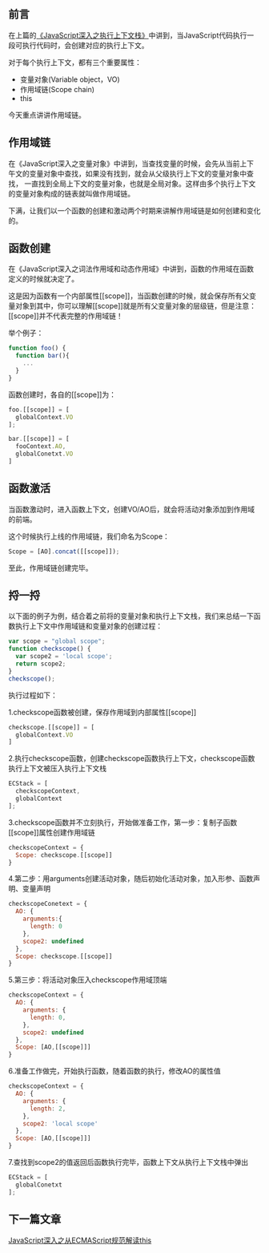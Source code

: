 
## 前言
在上篇的[《JavaScript深入之执行上下文栈》](https://github.com/xuliheng1224/JavaScript/blob/master/%E6%B7%B1%E5%85%A5%E7%B3%BB%E5%88%97/JavaScript%E6%B7%B1%E5%85%A5%E4%B9%8B%E6%89%A7%E8%A1%8C%E4%B8%8A%E4%B8%8B%E6%96%87%E6%A0%88.md)中讲到，当JavaScript代码执行一段可执行代码时，会创建对应的执行上下文。

对于每个执行上下文，都有三个重要属性：
  
  * 变量对象(Variable object，VO)
  * 作用域链(Scope chain)
  * this

今天重点讲讲作用域链。

## 作用域链
在《JavaScript深入之变量对象》中讲到，当查找变量的时候，会先从当前上下午文的变量对象中查找，如果没有找到，就会从父级执行上下文的变量对象中查找，
一直找到全局上下文的变量对象，也就是全局对象。这样由多个执行上下文的变量对象构成的链表就叫做作用域链。

下满，让我们以一个函数的创建和激动两个时期来讲解作用域链是如何创建和变化的。

## 函数创建
在《JavaScript深入之词法作用域和动态作用域》中讲到，函数的作用域在函数定义的时候就决定了。

这是因为函数有一个内部属性[[scope]]，当函数创建的时候，就会保存所有父变量对象到其中，你可以理解[[scope]]就是所有父变量对象的层级链，但是注意：
[[scope]]并不代表完整的作用域链！

举个例子：

```js
function foo() {
  function bar(){
    ...
  }
}
```

函数创建时，各自的[[scope]]为：

```js
foo.[[scope]] = [
  globalContext.VO
];

bar.[[scope]] = [
  fooContext.AO,
  globalConetxt.VO
]
```

## 函数激活
当函数激动时，进入函数上下文，创建VO/AO后，就会将活动对象添加到作用域的前端。

这个时候执行上线的作用域链，我们命名为Scope：

```js
Scope = [AO].concat([[scope]]);
```

至此，作用域链创建完毕。

## 捋一捋
以下面的例子为例，结合着之前将的变量对象和执行上下文栈，我们来总结一下函数执行上下文中作用域链和变量对象的创建过程：

```js
var scope = "global scope";
function checkscope() {
  var scope2 = 'local scope';
  return scope2;
}
checkscope();
```

执行过程如下：

1.checkscope函数被创建，保存作用域到内部属性[[scope]]

```js
checkscope.[[scope]] = [
  globalContext.VO
]
```

2.执行checkscope函数，创建checkscope函数执行上下文，checkscope函数执行上下文被压入执行上下文栈

```js
ECStack = [
  checkscopeContext,
  globalContext
];
```

3.checkscope函数并不立刻执行，开始做准备工作，第一步：复制子函数[[scope]]属性创建作用域链

```js
checkscopeContext = {
  Scope: checkscope.[[scope]]
}
```

4.第二步：用arguments创建活动对象，随后初始化活动对象，加入形参、函数声明、变量声明

```js
checkscopeConetext = {
  AO: {
    arguments:{
      length: 0
    },
    scope2: undefined
  },
  Scope: checkscope.[[scope]]
}
```

5.第三步：将活动对象压入checkscope作用域顶端

```js
checkscopeContext = {
  AO: {
    arguments: {
      length: 0,
    },
    scope2: undefined
  },
  Scope: [AO,[[scope]]]
}
```

6.准备工作做完，开始执行函数，随着函数的执行，修改AO的属性值

```js
checkscopeContext = {
  AO: {
    arguments: {
      length: 2,
    },
    scope2: 'local scope'
  },
  Scope: [AO,[[scope]]]
}
```

7.查找到scope2的值返回后函数执行完毕，函数上下文从执行上下文栈中弹出

```js
ECStack = [
  globalConetxt
];
```

## 下一篇文章
[JavaScript深入之从ECMAScript规范解读this](https://github.com/xuliheng1224/JavaScript/blob/master/%E6%B7%B1%E5%85%A5%E7%B3%BB%E5%88%97/JavaScript%E6%B7%B1%E5%85%A5%E4%B9%8B%E4%BB%8EECMAScript%E8%A7%84%E8%8C%83%E8%A7%A3%E8%AF%BBthis.md)
